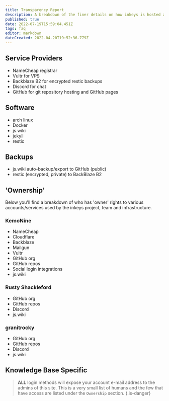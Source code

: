 ```yaml
---
title: Transparency Report
description: A breakdown of the finer details on how inkeys is hosted and structured
published: true
date: 2022-07-19T15:59:04.451Z
tags: faq
editor: markdown
dateCreated: 2022-04-20T19:52:36.779Z
---
```


## Service Providers

- NameCheap registrar
- Vultr for VPS
- Backblaze B2 for encrypted restic backups
- Discord for chat
- GitHub for git repository hosting and GitHub pages

## Software

- arch linux
- Docker
- js.wiki
- jekyll
- restic

## Backups

- js.wiki auto-backup/export to GitHub (public)
- restic (encrypted, private) to BackBlaze B2

## 'Ownership'

Below you'll find a breakdown of who has 'owner' rights to various accounts/services used by the inkeys project, team and infrastructure.

### KemoNine

- NameCheap
- Cloudflare
- Backblaze
- Mailgun
- Vultr
- GitHub org
- GitHub repos
- Social login integrations
- js.wiki

### Rusty Shackleford

- GitHub org
- GitHub repos
- Discord
- js.wiki

### granitrocky

- GitHub org
- GitHub repos
- Discord
- js.wiki

## Knowledge Base Specific

> **ALL** login methods will expose your account e-mail address to the admins of this site. This is a very small list of humans and the few that have access are listed under the `Ownership` section.
{.is-danger}
